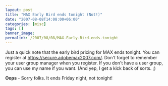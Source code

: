 ```yaml
---
layout: post
title: "MAX Early Bird ends tonight (Not!)"
date: "2007-08-08T14:08:00+06:00"
categories: [misc]
tags: []
banner_image: 
permalink: /2007/08/08/MAX-Early-Bird-ends-tonight
---
```


Just a quick note that the early bird pricing for MAX ends tonight. You can register at <a href="https://secure.adobemax2007.com/">https://secure.adobemax2007.com/</a>. Don't forget to remember your user group manager when you register. If you don't have a user group, you can use my name if you want. (And yep, I get a kick back of sorts. ;)

<b>Oops</b> - Sorry folks. It ends Friday night, not tonight!